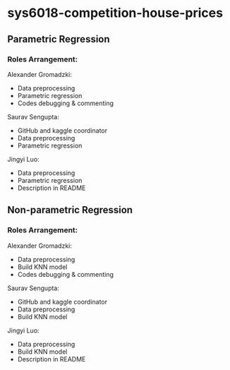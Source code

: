 # sys6018-competition-house-prices

## Parametric Regression
### Roles Arrangement:

Alexander Gromadzki:
  * Data preprocessing
  * Parametric regression
  * Codes debugging & commenting

Saurav Sengupta:
  * GitHub and kaggle coordinator
  * Data preprocessing
  * Parametric regression

Jingyi Luo:
  * Data preprocessing
  * Parametric regression
  * Description in README
  
## Non-parametric Regression
### Roles Arrangement:
Alexander Gromadzki:
  * Data preprocessing
  * Build KNN model
  * Codes debugging & commenting

Saurav Sengupta:
  * GitHub and kaggle coordinator
  * Data preprocessing
  * Build KNN model

Jingyi Luo:
  * Data preprocessing
  * Build KNN model
  * Description in README